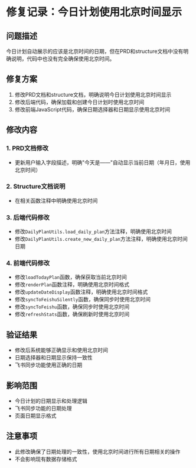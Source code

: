 # 修复记录：今日计划使用北京时间显示

## 问题描述
今日计划自动展示的应该是北京时间的日期，但在PRD和structure文档中没有明确说明，代码中也没有完全确保使用北京时间。

## 修复方案
1. 修改PRD文档和structure文档，明确说明今日计划使用北京时间显示
2. 修改后端代码，确保加载和创建今日计划时使用北京时间
3. 修改前端JavaScript代码，确保日期选择器和日期显示使用北京时间

## 修改内容

### 1. PRD文档修改
- 更新用户输入字段描述，明确"今天是——"自动显示当前日期（年月日，使用北京时间）

### 2. Structure文档说明
- 在相关函数注释中明确使用北京时间

### 3. 后端代码修改
- 修改`DailyPlanUtils.load_daily_plan`方法注释，明确使用北京时间
- 修改`DailyPlanUtils.create_new_daily_plan`方法注释，明确使用北京时间日期

### 4. 前端代码修改
- 修改`loadTodayPlan`函数，确保获取当前北京时间
- 修改`renderPlan`函数注释，明确使用北京时间格式
- 修改`updateDateDisplay`函数注释，明确使用北京时间格式
- 修改`syncToFeishuSilently`函数，确保同步时使用北京时间
- 修改`syncToFeishu`函数，确保同步时使用北京时间
- 修改`refreshStats`函数，确保刷新时使用北京时间

## 验证结果
- 修改后系统能够正确显示和使用北京时间
- 日期选择器和日期显示保持一致性
- 飞书同步功能使用正确的日期

## 影响范围
- 今日计划的日期显示和处理逻辑
- 飞书同步功能的日期处理
- 页面日期显示格式

## 注意事项
- 此修改确保了日期处理的一致性，使用北京时间进行所有日期相关的操作
- 不会影响现有数据存储格式